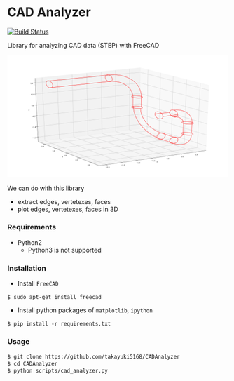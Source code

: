 CAD Analyzer
============

[![Build Status](https://travis-ci.org/takayuki5168/CADAnalyzer.svg?branch=master)](https://travis-ci.com/takayuki5168/CADAnalyzer/)

Library for analyzing CAD data (STEP) with FreeCAD

![sample1](figs/sample1.png)

We can do with this library
- extract edges, vertetexes, faces
- plot edges, vertetexes, faces in 3D

### Requirements
- Python2
    - Python3 is not supported
    
### Installation
- Install `FreeCAD`
```
$ sudo apt-get install freecad
```
- Install python packages of `matplotlib`, `ipython`
```
$ pip install -r requirements.txt
```

### Usage
```
$ git clone https://github.com/takayuki5168/CADAnalyzer
$ cd CADAnalyzer
$ python scripts/cad_analyzer.py
```